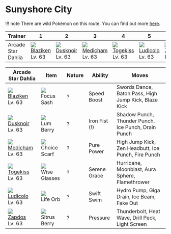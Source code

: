# Sunyshore City

!!! note
    There are wild Pokémon on this route. You can find out more [here](../../wild_pokemon/sunyshore_city/).


Trainer            | 1                                  | 2                                  | 3                                  | 4                                  | 5                                  | 6
---                | ---                                | ---                                | ---                                | ---                                | ---                                | ---
Arcade Star Dahlia | ![][257]<br> [Blaziken]<br> Lv. 63 | ![][477]<br> [Dusknoir]<br> Lv. 63 | ![][308]<br> [Medicham]<br> Lv. 63 | ![][468]<br> [Togekiss]<br> Lv. 63 | ![][272]<br> [Ludicolo]<br> Lv. 63 | ![][145]<br> [Zapdos]<br> Lv. 63

Arcade Star Dahlia                 | Item                               | Nature | Ability       | Moves
---                                | ---                                | --- | ---           | ---
![][257]<br> [Blaziken]<br> Lv. 63 | ![][focus-sash]<br> Focus Sash     | ? | Speed Boost   | Swords Dance, Baton Pass, High Jump Kick, Blaze Kick
![][477]<br> [Dusknoir]<br> Lv. 63 | ![][lum-berry]<br> Lum Berry       | ? | Iron Fist (!) | Shadow Punch, Thunder Punch, Ice Punch, Drain Punch
![][308]<br> [Medicham]<br> Lv. 63 | ![][choice-scarf]<br> Choice Scarf | ? | Pure Power    | High Jump Kick, Zen Headbutt, Ice Punch, Fire Punch
![][468]<br> [Togekiss]<br> Lv. 63 | ![][wise-glasses]<br> Wise Glasses | ? | Serene Grace  | Hurricane, Moonblast, Aura Sphere, Flamethrower
![][272]<br> [Ludicolo]<br> Lv. 63 | ![][life-orb]<br> Life Orb         | ? | Swift Swim    | Hydro Pump, Giga Drain, Ice Beam, Fake Out
![][145]<br> [Zapdos]<br> Lv. 63   | ![][sitrus-berry]<br> Sitrus Berry | ? | Pressure      | Thunderbolt, Heat Wave, Drill Peck, Light Screen



[Zapdos]: ../../pokemon_changes/145/
[Blaziken]: ../../pokemon_changes/257/
[Ludicolo]: ../../pokemon_changes/272/
[Medicham]: ../../pokemon_changes/308/
[Togekiss]: ../../pokemon_changes/468/
[Dusknoir]: ../../pokemon_changes/477/
[choice-scarf]: ../img/items/choice-scarf.png
[focus-sash]: ../img/items/focus-sash.png
[life-orb]: ../img/items/life-orb.png
[lum-berry]: ../img/items/lum-berry.png
[sitrus-berry]: ../img/items/sitrus-berry.png
[wise-glasses]: ../img/items/wise-glasses.png
[145]: ../img/pokemon/145.png
[257]: ../img/pokemon/257.png
[272]: ../img/pokemon/272.png
[308]: ../img/pokemon/308.png
[468]: ../img/pokemon/468.png
[477]: ../img/pokemon/477.png

